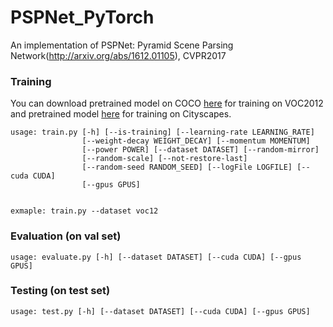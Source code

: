 # PSPNet_PyTorch
An implementation of PSPNet: Pyramid Scene Parsing Network(http://arxiv.org/abs/1612.01105), CVPR2017

### Training

You can download pretrained model on COCO [here](https://pan.baidu.com/s/1iLGtw1byy0rIIZJ5MHrpOg) for training on VOC2012 and pretrained model  [here](https://pan.baidu.com/s/1vTdzYcTnfJ2XT2996JZedg) for training on Cityscapes.

```
usage: train.py [-h] [--is-training] [--learning-rate LEARNING_RATE]
                [--weight-decay WEIGHT_DECAY] [--momentum MOMENTUM]
                [--power POWER] [--dataset DATASET] [--random-mirror]
                [--random-scale] [--not-restore-last]
                [--random-seed RANDOM_SEED] [--logFile LOGFILE] [--cuda CUDA]
                [--gpus GPUS]


exmaple: train.py --dataset voc12
```
### Evaluation (on val set)

```
usage: evaluate.py [-h] [--dataset DATASET] [--cuda CUDA] [--gpus GPUS]

```

### Testing (on test set)
```
usage: test.py [-h] [--dataset DATASET] [--cuda CUDA] [--gpus GPUS]
```
